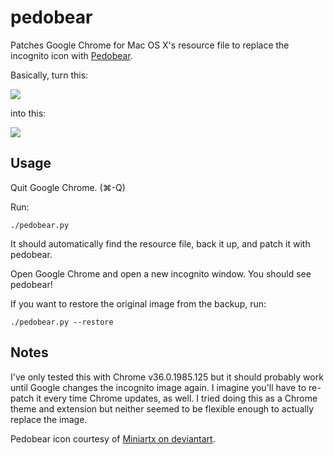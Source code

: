 pedobear
========

Patches Google Chrome for Mac OS X's resource file to replace the incognito icon with [Pedobear](http://en.wikipedia.org/wiki/Pedobear).

Basically, turn this:

![](https://github.com/bertrandom/pedobear/blob/gh-pages/images/incognito_original.png)

into this:

![](https://github.com/bertrandom/pedobear/blob/gh-pages/images/incognito_pedobear.png)

## Usage

Quit Google Chrome. (⌘-Q)

Run:

`./pedobear.py`

It should automatically find the resource file, back it up, and patch it with pedobear.

Open Google Chrome and open a new incognito window. You should see pedobear!

If you want to restore the original image from the backup, run:

`./pedobear.py --restore`

## Notes

I've only tested this with Chrome v36.0.1985.125 but it should probably work until Google changes the incognito image again. I imagine you'll have to re-patch it every time Chrome updates, as well. I tried doing this as a Chrome theme and extension but neither seemed to be flexible enough to actually replace the image.

Pedobear icon courtesy of [Miniartx on deviantart](http://miniartx.deviantart.com/art/Pedobear-180327384).
